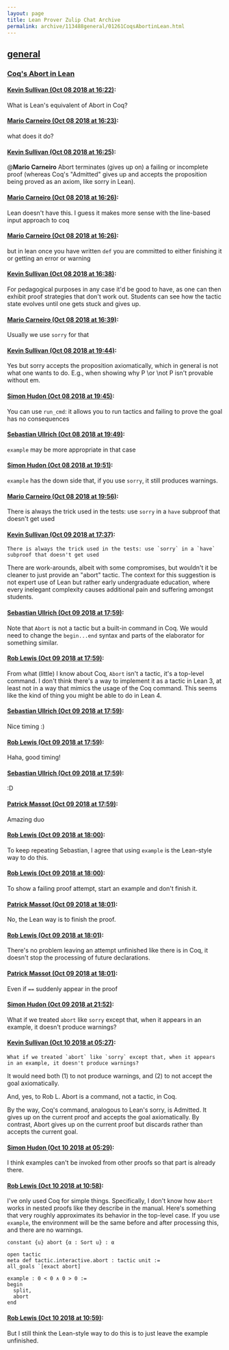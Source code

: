 ```yaml
---
layout: page
title: Lean Prover Zulip Chat Archive 
permalink: archive/113488general/01261CoqsAbortinLean.html
---
```


## [general](index.html)
### [Coq's Abort in Lean](01261CoqsAbortinLean.html)

#### [Kevin Sullivan (Oct 08 2018 at 16:22)](https://leanprover.zulipchat.com/#narrow/stream/113488-general/topic/Coq%27s%20Abort%20in%20Lean/near/135406580):
What is Lean's equivalent of Abort in Coq?

#### [Mario Carneiro (Oct 08 2018 at 16:23)](https://leanprover.zulipchat.com/#narrow/stream/113488-general/topic/Coq%27s%20Abort%20in%20Lean/near/135406598):
what does it do?

#### [Kevin Sullivan (Oct 08 2018 at 16:25)](https://leanprover.zulipchat.com/#narrow/stream/113488-general/topic/Coq%27s%20Abort%20in%20Lean/near/135406720):
@**Mario Carneiro** Abort terminates (gives up on) a failing or incomplete proof (whereas Coq's "Admitted" gives up and accepts the proposition being proved as an axiom, like sorry in Lean).

#### [Mario Carneiro (Oct 08 2018 at 16:26)](https://leanprover.zulipchat.com/#narrow/stream/113488-general/topic/Coq%27s%20Abort%20in%20Lean/near/135406812):
Lean doesn't have this. I guess it makes more sense with the line-based input approach to coq

#### [Mario Carneiro (Oct 08 2018 at 16:26)](https://leanprover.zulipchat.com/#narrow/stream/113488-general/topic/Coq%27s%20Abort%20in%20Lean/near/135406836):
but in lean once you have written `def` you are committed to either finishing it or getting an error or warning

#### [Kevin Sullivan (Oct 08 2018 at 16:38)](https://leanprover.zulipchat.com/#narrow/stream/113488-general/topic/Coq%27s%20Abort%20in%20Lean/near/135407728):
For pedagogical purposes in any case it'd be good to have, as one can then exhibit proof strategies that don't work out. Students can see how the tactic state evolves until one gets stuck and gives up.

#### [Mario Carneiro (Oct 08 2018 at 16:39)](https://leanprover.zulipchat.com/#narrow/stream/113488-general/topic/Coq%27s%20Abort%20in%20Lean/near/135407747):
Usually we use `sorry` for that

#### [Kevin Sullivan (Oct 08 2018 at 19:44)](https://leanprover.zulipchat.com/#narrow/stream/113488-general/topic/Coq%27s%20Abort%20in%20Lean/near/135418308):
Yes but sorry accepts the proposition axiomatically, which in general is not what one wants to do. E.g., when showing why P \or \not P isn't provable without em.

#### [Simon Hudon (Oct 08 2018 at 19:45)](https://leanprover.zulipchat.com/#narrow/stream/113488-general/topic/Coq%27s%20Abort%20in%20Lean/near/135418336):
You can use `run_cmd`: it allows you to run tactics and failing to prove the goal has no consequences

#### [Sebastian Ullrich (Oct 08 2018 at 19:49)](https://leanprover.zulipchat.com/#narrow/stream/113488-general/topic/Coq%27s%20Abort%20in%20Lean/near/135418499):
`example` may be more appropriate in that case

#### [Simon Hudon (Oct 08 2018 at 19:51)](https://leanprover.zulipchat.com/#narrow/stream/113488-general/topic/Coq%27s%20Abort%20in%20Lean/near/135418627):
`example` has the down side that, if you use `sorry`, it still produces warnings.

#### [Mario Carneiro (Oct 08 2018 at 19:56)](https://leanprover.zulipchat.com/#narrow/stream/113488-general/topic/Coq%27s%20Abort%20in%20Lean/near/135418882):
There is always the trick used in the tests: use `sorry` in a `have` subproof that doesn't get used

#### [Kevin Sullivan (Oct 09 2018 at 17:37)](https://leanprover.zulipchat.com/#narrow/stream/113488-general/topic/Coq%27s%20Abort%20in%20Lean/near/135478380):
```quote
There is always the trick used in the tests: use `sorry` in a `have` subproof that doesn't get used
```
There are work-arounds, albeit with some compromises, but wouldn't it be cleaner to just provide an "abort" tactic. The context for this suggestion is not expert use of Lean but rather early undergraduate education, where every inelegant complexity causes additional pain and suffering amongst students.

#### [Sebastian Ullrich (Oct 09 2018 at 17:59)](https://leanprover.zulipchat.com/#narrow/stream/113488-general/topic/Coq%27s%20Abort%20in%20Lean/near/135479771):
Note that `Abort` is not a tactic but a built-in command in Coq. We would need to change the `begin...end` syntax and parts of the elaborator for something similar.

#### [Rob Lewis (Oct 09 2018 at 17:59)](https://leanprover.zulipchat.com/#narrow/stream/113488-general/topic/Coq%27s%20Abort%20in%20Lean/near/135479775):
From what (little) I know about Coq, `Abort` isn't a tactic, it's a top-level command. I don't think there's a way to implement it as a tactic in Lean 3, at least not in a way that mimics the usage of the Coq command. This seems like the kind of thing you might be able to do in Lean 4.

#### [Sebastian Ullrich (Oct 09 2018 at 17:59)](https://leanprover.zulipchat.com/#narrow/stream/113488-general/topic/Coq%27s%20Abort%20in%20Lean/near/135479780):
Nice timing :)

#### [Rob Lewis (Oct 09 2018 at 17:59)](https://leanprover.zulipchat.com/#narrow/stream/113488-general/topic/Coq%27s%20Abort%20in%20Lean/near/135479782):
Haha, good timing!

#### [Sebastian Ullrich (Oct 09 2018 at 17:59)](https://leanprover.zulipchat.com/#narrow/stream/113488-general/topic/Coq%27s%20Abort%20in%20Lean/near/135479784):
:D

#### [Patrick Massot (Oct 09 2018 at 17:59)](https://leanprover.zulipchat.com/#narrow/stream/113488-general/topic/Coq%27s%20Abort%20in%20Lean/near/135479789):
Amazing duo

#### [Rob Lewis (Oct 09 2018 at 18:00)](https://leanprover.zulipchat.com/#narrow/stream/113488-general/topic/Coq%27s%20Abort%20in%20Lean/near/135479859):
To keep repeating Sebastian, I agree that using `example` is the Lean-style way to do this.

#### [Rob Lewis (Oct 09 2018 at 18:00)](https://leanprover.zulipchat.com/#narrow/stream/113488-general/topic/Coq%27s%20Abort%20in%20Lean/near/135479876):
To show a failing proof attempt, start an example and don't finish it.

#### [Patrick Massot (Oct 09 2018 at 18:01)](https://leanprover.zulipchat.com/#narrow/stream/113488-general/topic/Coq%27s%20Abort%20in%20Lean/near/135479889):
No, the Lean way is to finish the proof.

#### [Rob Lewis (Oct 09 2018 at 18:01)](https://leanprover.zulipchat.com/#narrow/stream/113488-general/topic/Coq%27s%20Abort%20in%20Lean/near/135479907):
There's no problem leaving an attempt unfinished like there is in Coq, it doesn't stop the processing of future declarations.

#### [Patrick Massot (Oct 09 2018 at 18:01)](https://leanprover.zulipchat.com/#narrow/stream/113488-general/topic/Coq%27s%20Abort%20in%20Lean/near/135479921):
Even if `==` suddenly appear in the proof

#### [Simon Hudon (Oct 09 2018 at 21:52)](https://leanprover.zulipchat.com/#narrow/stream/113488-general/topic/Coq%27s%20Abort%20in%20Lean/near/135494007):
What if we treated `abort` like `sorry` except that, when it appears in an example, it doesn't produce warnings?

#### [Kevin Sullivan (Oct 10 2018 at 05:27)](https://leanprover.zulipchat.com/#narrow/stream/113488-general/topic/Coq%27s%20Abort%20in%20Lean/near/135516025):
```quote
What if we treated `abort` like `sorry` except that, when it appears in an example, it doesn't produce warnings?
```
It would need both (1) to not produce warnings, and (2) to not accept the goal axiomatically.

And, yes,  to Rob L. Abort is a command, not a tactic, in Coq.

By the way, Coq's command, analogous to Lean's sorry, is Admitted. It gives up on the current proof and accepts the goal axiomatically. By contrast, Abort gives up on the current proof but discards rather than accepts the current goal.

#### [Simon Hudon (Oct 10 2018 at 05:29)](https://leanprover.zulipchat.com/#narrow/stream/113488-general/topic/Coq%27s%20Abort%20in%20Lean/near/135516089):
I think examples can't be invoked from other proofs so that part is already there.

#### [Rob Lewis (Oct 10 2018 at 10:58)](https://leanprover.zulipchat.com/#narrow/stream/113488-general/topic/Coq%27s%20Abort%20in%20Lean/near/135528161):
I've only used Coq for  simple things. Specifically, I don't know how `Abort` works in nested proofs like they describe in the manual. Here's something that very roughly approximates its behavior in the top-level case. If you use `example`, the environment will be the same before and after processing this, and there are no warnings. 
```lean
constant {u} abort {α : Sort u} : α

open tactic 
meta def tactic.interactive.abort : tactic unit :=
all_goals `[exact abort]

example : 0 < 0 ∧ 0 > 0 := 
begin 
  split,
  abort
end
```

#### [Rob Lewis (Oct 10 2018 at 10:59)](https://leanprover.zulipchat.com/#narrow/stream/113488-general/topic/Coq%27s%20Abort%20in%20Lean/near/135528193):
But I still think the Lean-style way to do this is to just leave the example unfinished.

